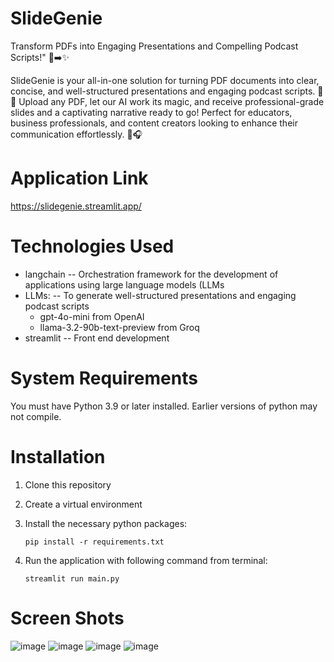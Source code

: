 # SlideGenie
Transform PDFs into Engaging Presentations and Compelling Podcast Scripts!" 📄➡️✨

SlideGenie is your all-in-one solution for turning PDF documents into clear, concise, and well-structured presentations and engaging podcast scripts. 🚀✨ Upload any PDF, let our AI work its magic, and receive professional-grade slides and a captivating narrative ready to go! Perfect for educators, business professionals, and content creators looking to enhance their communication effortlessly. 📝🎧

# Application Link
https://slidegenie.streamlit.app/

# Technologies Used
* langchain -- Orchestration framework for the development of applications using large language models (LLMs
* LLMs: -- To generate well-structured presentations and engaging podcast scripts
  * gpt-4o-mini from OpenAI
  * llama-3.2-90b-text-preview from Groq
* streamlit -- Front end development
   
# System Requirements
You must have Python 3.9 or later installed. Earlier versions of python may not compile.

# Installation
1.  Clone this repository
2. Create a virtual environment
3. Install the necessary python packages:

   `pip install -r requirements.txt`
5. Run the application with following command from terminal:

   `streamlit run main.py`

# Screen Shots
![image](https://github.com/user-attachments/assets/78380385-b208-4460-93e5-3d7492be92e9)
![image](https://github.com/user-attachments/assets/320d8bcc-1a94-4c5e-b2c9-b961ed4ca48a)
![image](https://github.com/user-attachments/assets/14a0010b-a13c-4969-a9ee-6034f0a5779e)
![image](https://github.com/user-attachments/assets/8a567794-dad3-4b6c-aef9-296d495f7113)



